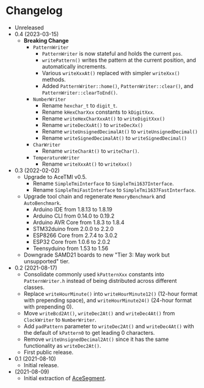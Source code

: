 # Changelog

* Unreleased
* 0.4 (2023-03-15)
    * **Breaking Change**
        * `PatternWriter`
            * `PatternWriter` is now stateful and holds the current `pos`.
            * `writePattern()` writes the pattern at the current position, and
              automatically increments.
            * Various `writeXxxAt()` replaced with simpler `writeXxx()` methods.
            * Added `PatternWriter::home()`, `PatternWriter::clear()`, and
              `PatternWriter::clearToEnd()`.
        * `NumberWriter`
            * Rename `hexchar_t` to `digit_t`.
            * Rename `kHexCharXxx` constants to `kDigitXxx`.
            * Rename `writeHexCharXxxAt()` to `writeDigitXxx()`
            * Rename `writeDecXxAt()` to `writeDecXx()`
            * Rename `writeUnsignedDecimalAt()` to `writeUnsignedDecimal()`
            * Rename `writeSignedDecimalAt()` to `writeSignedDecimal()`
        * `CharWriter`
            * Rename `writeCharAt()` to `writeChar()`.
        * `TemperatureWriter`
            * Rename `writeXxxAt()` to `writeXxx()`
* 0.3 (2022-02-02)
    * Upgrade to AceTMI v0.5.
        * Rename `SimpleTmiInterface` to `SimpleTmi1637Interface`.
        * Rename `SimpleTmiFastInterface` to `SimpleTmi1637FastInterface`.
    * Upgrade tool chain and regenerate `MemoryBenchmark` and `AutoBenchmark`.
        * Arduino IDE from 1.8.13 to 1.8.19
        * Arduino CLI from 0.14.0 to 0.19.2
        * Arduino AVR Core from 1.8.3 to 1.8.4
        * STM32duino from 2.0.0 to 2.2.0
        * ESP8266 Core from 2.7.4 to 3.0.2
        * ESP32 Core from 1.0.6 to 2.0.2
        * Teensyduino from 1.53 to 1.56
    * Downgrade SAMD21 boards to new "Tier 3: May work but unsupported" tier.
* 0.2 (2021-08-17)
    * Consolidate commonly used `kPatternXxx` constants into `PatternWriter.h`
      instead of being distributed across different classes.
    * Replace `writeHourMinute()` into `writeHourMinute12()` (12-hour format
      with prepending space), and `writeHourMinute24()` (24-hour format with
      prepending 0).
    * Move `writeBcd2At()`, `writeDec2At()` and `writeDec4At()` from
      `ClockWriter` to `NumberWriter`.
    * Add `padPattern` parameter to `writeDec2At()` and `writeDec4At()` with
      the default of `kPattern0` to get leading 0 characters.
    * Remove `writeUnsignedDecimal2At()` since it has the same functionality as
      `writeDec2At()`.
    * First public release.
* 0.1 (2021-08-10)
    * Initial release.
* (2021-08-09)
    * Initial extraction of [AceSegment](https://github.com/bxparks/AceSegment).
